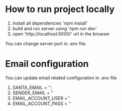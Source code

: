 # How to run project locally

 1. Install all dependencies 'npm install'
 2. build and run server using 'npm run dev'
 3. open 'http://localhost:5000/' url in the browser
 
You can change server port in .env file.

# Email configuration 

You can update email related configuration in .env file
1. SANTA_EMAIL = '';
2. SENDER_EMAIL = ''
3. EMAIL_ACCOUNT_USER =''
4. EMAIL_ACCOUNT_PASS = ''

